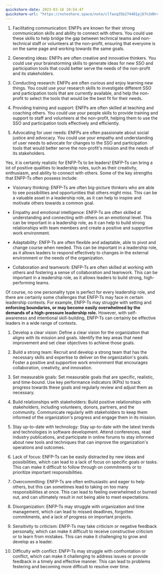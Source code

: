 ```yaml
---
quickshare-date: 2023-03-16 10:54:47
quickshare-url: "https://noteshare.space/note/clfaxq35b274401pj67n3d0r4#1TPKnltPBaYQw8XeQnPDu3QzJQazjVXgWrDsu2axcoQ"
---
```

1.  Facilitating communication: ENFPs are known for their strong communication skills and ability to connect with others. You could use these skills to help bridge the gap between technical teams and non-technical staff or volunteers at the non-profit, ensuring that everyone is on the same page and working towards the same goals.
    
2.  Generating ideas: ENFPs are often creative and innovative thinkers. You could use your brainstorming skills to generate ideas for new SSO and participation tools that could better serve the needs of the non-profit and its stakeholders.
    
3.  Conducting research: ENFPs are often curious and enjoy learning new things. You could use your research skills to investigate different SSO and participation tools that are currently available, and help the non-profit to select the tools that would be the best fit for their needs.
    
4.  Providing training and support: ENFPs are often skilled at teaching and coaching others. You could use your people skills to provide training and support to staff and volunteers at the non-profit, helping them to use the SSO and participation tools effectively and efficiently.
    
5.  Advocating for user needs: ENFPs are often passionate about social justice and advocacy. You could use your empathy and understanding of user needs to advocate for changes to the SSO and participation tools that would better serve the non-profit's mission and the needs of its stakeholders.

Yes, it is certainly realistic for ENFP-Ts to be leaders! ENFP-Ts can bring a lot of positive qualities to leadership roles, such as their creativity, enthusiasm, and ability to connect with others. Some of the key strengths that ENFP-Ts often possess include:

-   Visionary thinking: ENFP-Ts are often big-picture thinkers who are able to see possibilities and opportunities that others might miss. This can be a valuable asset in a leadership role, as it can help to inspire and motivate others towards a common goal.
    
-   Empathy and emotional intelligence: ENFP-Ts are often skilled at understanding and connecting with others on an emotional level. This can be important in a leadership role, as it can help to build strong relationships with team members and create a positive and supportive work environment.
    
-   Adaptability: ENFP-Ts are often flexible and adaptable, able to pivot and change course when needed. This can be important in a leadership role, as it allows leaders to respond effectively to changes in the external environment or the needs of the organization.
    
-   Collaboration and teamwork: ENFP-Ts are often skilled at working with others and fostering a sense of collaboration and teamwork. This can be important in a leadership role, as it allows leaders to build strong, high-performing teams.


Of course, no one personality type is perfect for every leadership role, and there are certainly some challenges that ENFP-Ts may face in certain leadership contexts. For example, ENFP-Ts may struggle with setting and **enforcing boundaries, or may become easily overwhelmed by the demands of a high-pressure leadership role.** However, with self-awareness and intentional skill-building, ENFP-Ts can certainly be effective leaders in a wide range of contexts.




1.  Develop a clear vision: Define a clear vision for the organization that aligns with its mission and goals. Identify the key areas that need improvement and set clear objectives to achieve those goals.
    
2.  Build a strong team: Recruit and develop a strong team that has the necessary skills and expertise to deliver on the organization's goals. Foster a positive and supportive work environment that encourages collaboration, creativity, and innovation.
    
3.  Set measurable goals: Set measurable goals that are specific, realistic, and time-bound. Use key performance indicators (KPIs) to track progress towards these goals and regularly review and adjust them as necessary.
    
4.  Build relationships with stakeholders: Build positive relationships with stakeholders, including volunteers, donors, partners, and the community. Communicate regularly with stakeholders to keep them informed of the organization's progress and engage them in its mission.
    
5.  Stay up-to-date with technology: Stay up-to-date with the latest trends and technologies in software development. Attend conferences, read industry publications, and participate in online forums to stay informed about new tools and techniques that can improve the organization's operations and outcomes.


1.  Lack of focus: ENFP-Ts can be easily distracted by new ideas and possibilities, which can lead to a lack of focus on specific goals or tasks. This can make it difficult to follow through on commitments or to prioritize important responsibilities.
    
2.  Overcommitting: ENFP-Ts are often enthusiastic and eager to help others, but this can sometimes lead to taking on too many responsibilities at once. This can lead to feeling overwhelmed or burned out, and can ultimately result in not being able to meet expectations.
    
3.  Disorganization: ENFP-Ts may struggle with organization and time management, which can lead to missed deadlines, forgotten commitments, and a lack of progress on important projects.
    
4.  Sensitivity to criticism: ENFP-Ts may take criticism or negative feedback personally, which can make it difficult to receive constructive criticism or to learn from mistakes. This can make it challenging to grow and develop as a leader.
    
5.  Difficulty with conflict: ENFP-Ts may struggle with confrontation or conflict, which can make it challenging to address issues or provide feedback in a timely and effective manner. This can lead to problems festering and becoming more difficult to resolve over time.